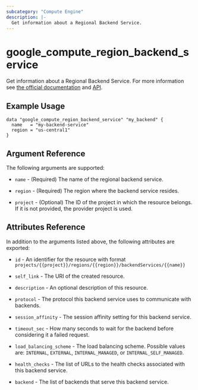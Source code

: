 ```yaml
---
subcategory: "Compute Engine"
description: |-
  Get information about a Regional Backend Service.
---
```


# google_compute_region_backend_service

Get information about a Regional Backend Service. For more information see
[the official documentation](https://cloud.google.com/compute/docs/load-balancing/internal/backend-service) and
[API](https://cloud.google.com/compute/docs/reference/rest/beta/regionBackendServices).

## Example Usage

```hcl
data "google_compute_region_backend_service" "my_backend" {
  name   = "my-backend-service"
  region = "us-central1"
}
```

## Argument Reference

The following arguments are supported:

* `name` - (Required) The name of the regional backend service.

* `region` - (Required) The region where the backend service resides.

* `project` - (Optional) The ID of the project in which the resource belongs. If it
    is not provided, the provider project is used.

## Attributes Reference

In addition to the arguments listed above, the following attributes are exported:

* `id` - An identifier for the resource with format `projects/{{project}}/regions/{{region}}/backendServices/{{name}}`

* `self_link` - The URI of the created resource.

* `description` - An optional description of this resource.

* `protocol` - The protocol this backend service uses to communicate with backends.

* `session_affinity` - The session affinity setting for this backend service.

* `timeout_sec` - How many seconds to wait for the backend before considering it a failed request.

* `load_balancing_scheme` - The load balancing scheme. Possible values are: `INTERNAL`, `EXTERNAL`, `INTERNAL_MANAGED`, or `INTERNAL_SELF_MANAGED`.

* `health_checks` - The list of URLs to the health checks associated with this backend service.

* `backend` - The list of backends that serve this backend service.
